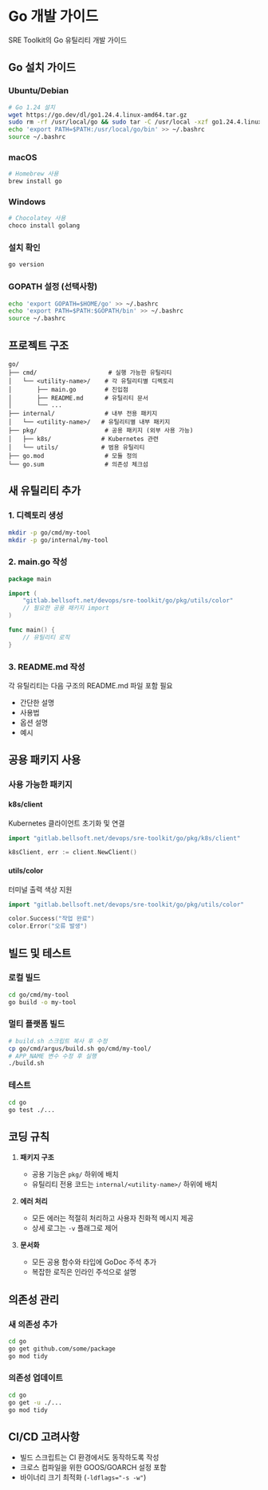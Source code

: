 # Go 개발 가이드
SRE Toolkit의 Go 유틸리티 개발 가이드



## Go 설치 가이드
### Ubuntu/Debian
```bash
# Go 1.24 설치
wget https://go.dev/dl/go1.24.4.linux-amd64.tar.gz
sudo rm -rf /usr/local/go && sudo tar -C /usr/local -xzf go1.24.4.linux-amd64.tar.gz
echo 'export PATH=$PATH:/usr/local/go/bin' >> ~/.bashrc
source ~/.bashrc
```

### macOS
```bash
# Homebrew 사용
brew install go
```

### Windows
```powershell
# Chocolatey 사용
choco install golang
```

### 설치 확인
```bash
go version
```

### GOPATH 설정 (선택사항)
```bash
echo 'export GOPATH=$HOME/go' >> ~/.bashrc
echo 'export PATH=$PATH:$GOPATH/bin' >> ~/.bashrc
source ~/.bashrc
```



## 프로젝트 구조
```
go/
├── cmd/                    # 실행 가능한 유틸리티
│   └── <utility-name>/    # 각 유틸리티별 디렉토리
│       ├── main.go        # 진입점
│       ├── README.md      # 유틸리티 문서
│       └── ...
├── internal/              # 내부 전용 패키지
│   └── <utility-name>/   # 유틸리티별 내부 패키지
├── pkg/                   # 공용 패키지 (외부 사용 가능)
│   ├── k8s/              # Kubernetes 관련
│   └── utils/            # 범용 유틸리티
├── go.mod                 # 모듈 정의
└── go.sum                 # 의존성 체크섬
```



## 새 유틸리티 추가
### 1. 디렉토리 생성
```bash
mkdir -p go/cmd/my-tool
mkdir -p go/internal/my-tool
```

### 2. main.go 작성
```go
package main

import (
    "gitlab.bellsoft.net/devops/sre-toolkit/go/pkg/utils/color"
    // 필요한 공용 패키지 import
)

func main() {
    // 유틸리티 로직
}
```

### 3. README.md 작성
각 유틸리티는 다음 구조의 README.md 파일 포함 필요
- 간단한 설명
- 사용법
- 옵션 설명
- 예시



## 공용 패키지 사용
### 사용 가능한 패키지
#### k8s/client
Kubernetes 클라이언트 초기화 및 연결
```go
import "gitlab.bellsoft.net/devops/sre-toolkit/go/pkg/k8s/client"

k8sClient, err := client.NewClient()
```

#### utils/color
터미널 출력 색상 지원
```go
import "gitlab.bellsoft.net/devops/sre-toolkit/go/pkg/utils/color"

color.Success("작업 완료")
color.Error("오류 발생")
```



## 빌드 및 테스트
### 로컬 빌드
```bash
cd go/cmd/my-tool
go build -o my-tool
```

### 멀티 플랫폼 빌드
```bash
# build.sh 스크립트 복사 후 수정
cp go/cmd/argus/build.sh go/cmd/my-tool/
# APP_NAME 변수 수정 후 실행
./build.sh
```

### 테스트
```bash
cd go
go test ./...
```



## 코딩 규칙
1. **패키지 구조**
   - 공용 기능은 `pkg/` 하위에 배치
   - 유틸리티 전용 코드는 `internal/<utility-name>/` 하위에 배치

2. **에러 처리**
   - 모든 에러는 적절히 처리하고 사용자 친화적 메시지 제공
   - 상세 로그는 `-v` 플래그로 제어

3. **문서화**
   - 모든 공용 함수와 타입에 GoDoc 주석 추가
   - 복잡한 로직은 인라인 주석으로 설명



## 의존성 관리
### 새 의존성 추가
```bash
cd go
go get github.com/some/package
go mod tidy
```

### 의존성 업데이트
```bash
cd go
go get -u ./...
go mod tidy
```

## CI/CD 고려사항

- 빌드 스크립트는 CI 환경에서도 동작하도록 작성
- 크로스 컴파일을 위한 GOOS/GOARCH 설정 포함
- 바이너리 크기 최적화 (`-ldflags="-s -w"`)
